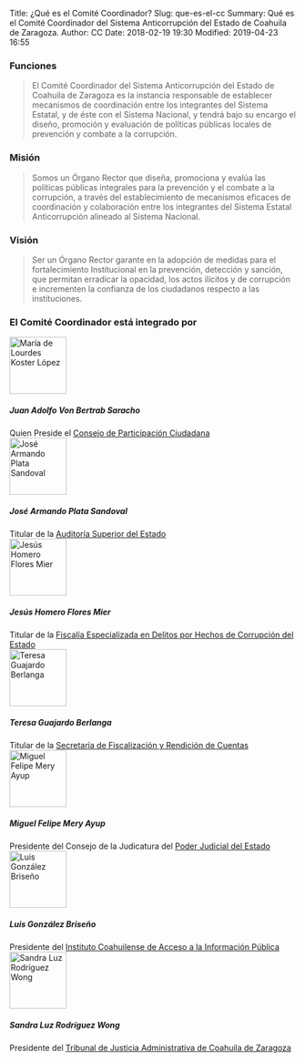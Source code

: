 Title: ¿Qué es el Comité Coordinador?
Slug: que-es-el-cc
Summary: Qué es el Comité Coordinador del Sistema Anticorrupción del Estado de Coahuila de Zaragoza.
Author: CC
Date: 2018-02-19 19:30
Modified: 2019-04-23 16:55


### Funciones

> El Comité Coordinador del Sistema Anticorrupción del Estado de Coahuila de
Zaragoza es la instancia responsable de establecer mecanismos de coordinación
entre los integrantes del Sistema Estatal, y de éste con el Sistema Nacional, y
tendrá bajo su encargo el diseño, promoción y evaluación de políticas públicas
locales de prevención y combate a la corrupción.

### Misión

> Somos un Órgano Rector que diseña, promociona y evalúa las políticas públicas
integrales para la prevención y el combate a la corrupción, a través del
establecimiento de mecanismos eficaces de coordinación y colaboración entre los
integrantes del Sistema Estatal Anticorrupción alineado al Sistema Nacional.

### Visión

> Ser un Órgano Rector garante en la adopción de medidas para el fortalecimiento
Institucional en la prevención, detección y sanción, que permitan erradicar la
opacidad, los actos ilícitos y de corrupción e incrementen la confianza de los
ciudadanos respecto a las instituciones.

### El Comité Coordinador está integrado por

<div class="media mb-4">
    <div class="w-25 mr-2">
        <img class="img-thumbnail" width="100" height="100" src="/theme/images/cpc-javbs.jpg" alt="María de Lourdes Koster López">
    </div>
    <div class="media-body align-self-end">
        <h5 class="mt-0">Juan Adolfo Von Bertrab Saracho</h5>
        Quien Preside el <a href="http://www.cpccoahuila.org.mx/">Consejo de Participación Ciudadana</a>
    </div>
</div>

<div class="media mb-4">
    <div class="w-25 mr-2">
        <img class="img-thumbnail" width="100" height="100" src="/theme/images/cc-asec-japs.jpg" alt="José Armando Plata Sandoval">
    </div>
    <div class="media-body align-self-end">
        <h5 class="mt-0">José Armando Plata Sandoval</h5>
        Titular de la <a href="https://www.asecoahuila.gob.mx/">Auditoría Superior del Estado</a>
    </div>
</div>

<div class="media mb-4">
    <div class="w-25 mr-2">
        <img class="img-thumbnail" width="100" height="100" src="/theme/images/cc-fech-jhfm.jpg" alt="Jesús Homero Flores Mier">
    </div>
    <div class="media-body align-self-end">
        <h5 class="mt-0">Jesús Homero Flores Mier</h5>
        Titular de la <a href="http://187.189.19.101:8080/WebPGJE/fiscalia-especializada-en-delitos-por-hechos-de-corrupcion.html">Fiscalía Especializada en Delitos por Hechos de Corrupción del Estado</a>
    </div>
</div>

<div class="media mb-4">
    <div class="w-25 mr-2">
        <img class="img-thumbnail" width="100" height="100" src="/theme/images/cc-sefirc-tgb.jpg" alt="Teresa Guajardo Berlanga">
    </div>
    <div class="media-body align-self-end">
        <h5 class="mt-0">Teresa Guajardo Berlanga</h5>
        Titular de la <a href="http://www.sefircoahuila.gob.mx/">Secretaría de Fiscalización y Rendición de Cuentas</a>
    </div>
</div>

<div class="media mb-4">
    <div class="w-25 mr-2">
        <img class="img-thumbnail" width="100" height="100" src="/theme/images/cc-pjecz-mfma.jpg" alt="Miguel Felipe Mery Ayup">
    </div>
    <div class="media-body align-self-end">
        <h5 class="mt-0">Miguel Felipe Mery Ayup</h5>
        Presidente del Consejo de la Judicatura del <a href="https://www.pjecz.gob.mx/">Poder Judicial del Estado</a>
    </div>
</div>

<div class="media mb-4">
    <div class="w-25 mr-2">
        <img class="img-thumbnail" width="100" height="100" src="/theme/images/cc-icai-lgb.jpg" alt="Luis González Briseño">
    </div>
    <div class="media-body align-self-end">
        <h5 class="mt-0">Luis González Briseño</h5>
        Presidente del <a href="http://www.icai.org.mx/">Instituto Coahuilense de Acceso a la Información Pública</a>
    </div>
</div>

<div class="media mb-4">
    <div class="w-25 mr-2">
        <img class="img-thumbnail" width="100" height="100" src="/theme/images/cc-tjacz-slrw.jpg" alt="Sandra Luz Rodríguez Wong">
    </div>
    <div class="media-body align-self-end">
        <h5 class="mt-0">Sandra Luz Rodríguez Wong</h5>
        Presidente del <a href="http://www.tjacoahuila.org/">Tribunal de Justicia Administrativa de Coahuila de Zaragoza</a>
    </div>
</div>
